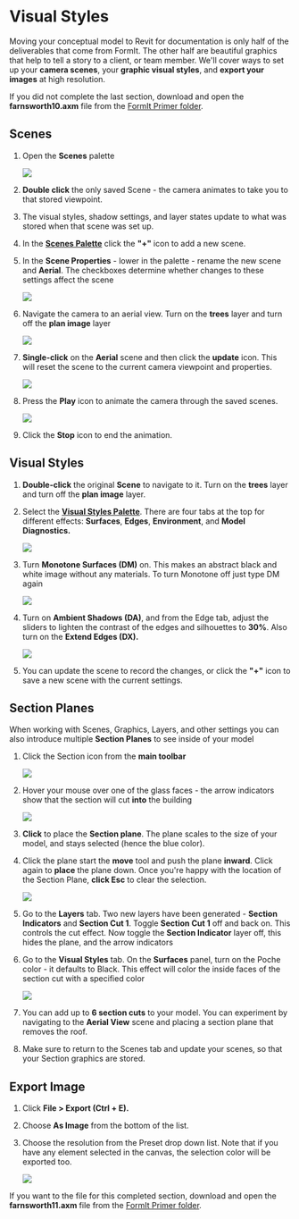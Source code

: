 # Visual Styles

Moving your conceptual model to Revit for documentation is only half of the deliverables that come from FormIt. The other half are beautiful graphics that help to tell a story to a client, or team member. We'll cover ways to set up your **camera scenes**, your **graphic visual styles**, and **export your images** at high resolution.

If you did not complete the last section, download and open the **farnsworth10.axm** file from the [FormIt Primer folder](https://autodesk.app.box.com/s/thavswirrbflit27rbqzl26ljj7fu1uv/1/9025446442).

## Scenes

1. Open the **Scenes** palette

   ![](../.gitbook/assets/scenesicon.png)

2. **Double click** the only saved Scene - the camera animates to take you to that stored viewpoint.
3. The visual styles, shadow settings, and layer states update to what was stored when that scene was set up.
4. In the [**Scenes Palette**](../formit-introduction/tool-bars.md) click the **"+"** icon to add a new scene.
5. In the **Scene Properties** - lower in the palette - rename the new scene and **Aerial**. The checkboxes determine whether changes to these settings affect the scene

   ![](../.gitbook/assets/777d3348-1472-4afb-a617-54bffb9b947f.png)

6. Navigate the camera to an aerial view. Turn on the **trees** layer and turn off the **plan image** layer

   ![](../.gitbook/assets/a3529158-1a4a-4fac-a8ee-6f60247bce4d.png)

7. **Single-click** on the **Aerial** scene and then click the **update** icon. This will reset the scene to the current camera viewpoint and properties.

   ![](../.gitbook/assets/a6828bff-7d6e-4cc9-b00c-1db0de96d0b1.png)

8. Press the **Play** icon to animate the camera through the saved scenes.

   ![](../.gitbook/assets/7badfc11-b64f-45d4-b0d3-0433ce8c5b79.png)

9. Click the **Stop** icon to end the animation.

## Visual Styles

1. **Double-click** the original **Scene** to navigate to it. Turn on the **trees** layer and turn off the **plan image** layer.
2. Select the [**Visual Styles Palette**](../formit-introduction/tool-bars.md). There are four tabs at the top for different effects: **Surfaces**, **Edges**, **Environment**, and **Model Diagnostics.**

   ![](../.gitbook/assets/monotone_surfaces.png)

3. Turn **Monotone Surfaces \(DM\)** on. This makes an abstract black and white image without any materials. To turn Monotone off just type DM again

   ![](../.gitbook/assets/74f592a0-e7b3-4168-a6e9-2d1f69453f54.png)

4. Turn on **Ambient Shadows \(DA\)**, and from the Edge tab, adjust the sliders to lighten the contrast of the edges and silhouettes to **30%**. Also turn on the **Extend Edges \(DX\).**

   ![](../.gitbook/assets/74f592a0-e7b3-4168-a6e9-2d1f69453f54_2.png)

5. You can update the scene to record the changes, or click the **"+"** icon to save a new scene with the current settings.

## Section Planes

When working with Scenes, Graphics, Layers, and other settings you can also introduce multiple **Section Planes** to see inside of your model

1. Click the Section icon from the **main toolbar**

   ![](../.gitbook/assets/sectionicon.png)

2. Hover your mouse over one of the glass faces - the arrow indicators show that the section will cut **into** the building

   ![](../.gitbook/assets/sectiontemp.png)

3. **Click** to place the **Section plane**. The plane scales to the size of your model, and stays selected \(hence the blue color\).
4. Click the plane start the **move** tool and push the plane **inward**. Click again to **place** the plane down. Once you're happy with the location of the Section Plane, **click Esc** to clear the selection.

   ![](../.gitbook/assets/section_1.png)

5. Go to the **Layers** tab. Two new layers have been generated - **Section Indicators** and **Section Cut 1**. Toggle **Section Cut 1** off and back on. This controls the cut effect. Now toggle the **Section Indicator** layer off, this hides the plane, and the arrow indicators
6. Go to the **Visual Styles** tab. On the **Surfaces** panel, turn on the Poche color - it defaults to Black. This effect will color the inside faces of the section cut with a specified color

   ![](../.gitbook/assets/section_2.png)

7. You can add up to **6 section cuts** to your model. You can experiment by navigating to the **Aerial View** scene and placing a section plane that removes the roof.
8. Make sure to return to the Scenes tab and update your scenes, so that your Section graphics are stored.

## Export Image

1. Click **File &gt; Export \(Ctrl + E\).**
2. Choose **As Image** from the bottom of the list.
3. Choose the resolution from the Preset drop down list. Note that if you have any element selected in the canvas, the selection color will be exported too.

   ![](../.gitbook/assets/03b98705-6f53-4856-aea7-a48a906b981f.png)

If you want to the file for this completed section, download and open the **farnsworth11.axm** file from the [FormIt Primer folder](https://autodesk.app.box.com/s/thavswirrbflit27rbqzl26ljj7fu1uv/1/9025446442).

